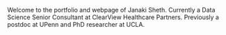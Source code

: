Welcome to the portfolio and webpage of Janaki Sheth. Currently a Data Science Senior Consultant at ClearView Healthcare Partners. Previously a postdoc at UPenn and PhD researcher at UCLA.
